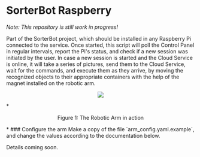 # SorterBot Raspberry
*Note: This repository is still work in progress!*

Part of the SorterBot project, which should be installed in any Raspberry Pi connected to the service. Once started, this script will poll the Control Panel in regular intervals, report the Pi's status, and check if a new session was initiated by the user. In case a new session is started and the Cloud Service is online, it will take a series of pictures, send them to the Cloud Service, wait for the commands, and execute them as they arrive, by moving the recognized objects to their appropriate containers with the help of the magnet installed on the robotic arm.
<p align="center"><img src="./media/arm.gif"/></p>
*<p align="center">Figure 1: The Robotic Arm in action</p>*
### Configure the arm
Make a copy of the file `arm_config.yaml.example`, and change the values according to the documentation below.

Details coming soon.
